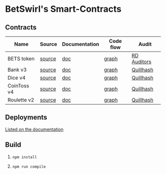 # BetSwirl's Smart-Contracts

## Contracts

| Name       | Source                                   | Documentation              | Code flow                       | Audit                                                                                 |
| ---------- | ---------------------------------------- | -------------------------- | ------------------------------- | ------------------------------------------------------------------------------------- |
| BETS token | [source](./contracts/BetsToken.sol)      | [doc](./docs/BetsToken.md) | [graph](./graphs/BetsToken.svg) | [RD Auditors](./audits/BetSwirl-Token_Smart_Contract_Security_Report_03.03.22.pdf)    |
| Bank v3       | [source](./contracts/bank/Bank.sol)      | [doc](./docs/Bank.md)      | [graph](./graphs/Bank.svg)      | [Quillhash](./audits/SOON.pdf)     |
| Dice v4      | [source](./contracts/games/Dice.sol)     | [doc](./docs/Dice.md)      | [graph](./graphs/Dice.svg)      | [Quillhash](./audits/SOON.pdf)     |
| CoinToss v4  | [source](./contracts/games/CoinToss.sol) | [doc](./docs/CoinToss.md)  | [graph](./graphs/CoinToss.svg)  | [Quillhash](./audits/SOON.pdf) |
| Roulette v2  | [source](./contracts/games/Roulette.sol) | [doc](./docs/Roulette.md)  | [graph](./graphs/Roulette.svg)  | [Quillhash](./audits/SOON.pdf) |

## Deployments

[Listed on the documentation](https://documentation.betswirl.com/ecosystem/contracts)

## Build

1) `npm install`

2) `npm run compile`
